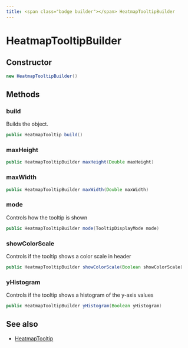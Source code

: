 ```yaml
---
title: <span class="badge builder"></span> HeatmapTooltipBuilder
---
```

# <span class="badge builder"></span> HeatmapTooltipBuilder

## Constructor

```java
new HeatmapTooltipBuilder()
```
## Methods

### <span class="badge object-method"></span> build

Builds the object.

```java
public HeatmapTooltip build()
```

### <span class="badge object-method"></span> maxHeight

```java
public HeatmapTooltipBuilder maxHeight(Double maxHeight)
```

### <span class="badge object-method"></span> maxWidth

```java
public HeatmapTooltipBuilder maxWidth(Double maxWidth)
```

### <span class="badge object-method"></span> mode

Controls how the tooltip is shown

```java
public HeatmapTooltipBuilder mode(TooltipDisplayMode mode)
```

### <span class="badge object-method"></span> showColorScale

Controls if the tooltip shows a color scale in header

```java
public HeatmapTooltipBuilder showColorScale(Boolean showColorScale)
```

### <span class="badge object-method"></span> yHistogram

Controls if the tooltip shows a histogram of the y-axis values

```java
public HeatmapTooltipBuilder yHistogram(Boolean yHistogram)
```

## See also

 * <span class="badge object-type-class"></span> [HeatmapTooltip](./object-HeatmapTooltip.md)
